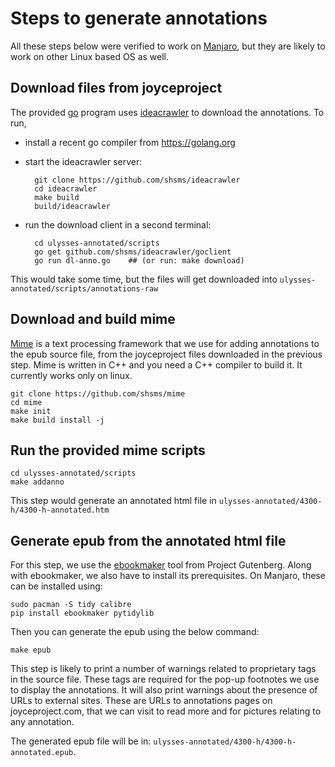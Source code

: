 # Steps to generate annotations

All these steps below were verified to work on [Manjaro](https://manjaro.org/),  but they are likely to work on other Linux based OS as well.

## Download files from joyceproject

The provided [go](https://golang.org/) program uses [ideacrawler](https://github.com/shsms/ideacrawler) to download the annotations.  To run,

- install a recent go compiler from https://golang.org

- start the ideacrawler server:

		git clone https://github.com/shsms/ideacrawler
		cd ideacrawler
		make build
		build/ideacrawler

- run the download client in a second terminal:

		cd ulysses-annotated/scripts
		go get github.com/shsms/ideacrawler/goclient
		go run dl-anno.go    ## (or run: make download)

This would take some time,  but the files will get downloaded into `ulysses-annotated/scripts/annotations-raw`

## Download and build mime

[Mime](https://github.com/shsms/mime) is a text processing framework that we use for adding annotations to the epub source file,  from the joyceproject files downloaded in the previous step.  Mime is written in C++ and you need a C++ compiler to build it.  It currently works only on linux.

    git clone https://github.com/shsms/mime
	cd mime
	make init
	make build install -j

## Run the provided mime scripts

	cd ulysses-annotated/scripts
	make addanno

This step would generate an annotated html file in `ulysses-annotated/4300-h/4300-h-annotated.htm`

## Generate epub from the annotated html file

For this step,  we use the [ebookmaker](https://github.com/gutenbergtools/ebookmaker) tool from Project Gutenberg.  Along with ebookmaker,  we also have to install its prerequisites.  On Manjaro,  these can be installed using:

	sudo pacman -S tidy calibre
	pip install ebookmaker pytidylib

Then you can generate the epub using the below command:

	make epub

This step is likely to print a number of warnings related to proprietary tags in the source file.  These tags are required for the pop-up footnotes we use to display the annotations.  It will also print warnings about the presence of URLs to external sites.  These are URLs to annotations pages on joyceproject.com,  that we can visit to read more and for pictures relating to any annotation.

The generated epub file will be in: `ulysses-annotated/4300-h/4300-h-annotated.epub`.
